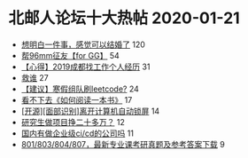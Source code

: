 # 北邮人论坛十大热帖 2020-01-21

- [想明白一件事，感觉可以结婚了](https://bbs.byr.cn/article/Feeling/3137162) 120
- [帮96mm征友【for GG】](https://bbs.byr.cn/article/Friends/1950817) 54
- [【心得】2019成都找工作个人经历](https://bbs.byr.cn/article/Job/2076437) 31
- [救谁](https://bbs.byr.cn/article/Picture/3254420) 27
- [【建议】寒假组队刷leetcode?](https://bbs.byr.cn/article/ML_DM/36073) 24
- [看不下去《如何阅读一本书》](https://bbs.byr.cn/article/Reading/55521) 17
- [[开源][面部识别]离开计算机自动锁屏](https://bbs.byr.cn/article/Python/24789) 14
- [研究生做项目挣二十多万？](https://bbs.byr.cn/article/Talking/6179923) 12
- [国内有做企业级ci/cd的公司吗](https://bbs.byr.cn/article/SoftDesign/48791) 11
- [801/803/804/807，最新专业课考研真题及参考答案下载](https://bbs.byr.cn/article/AimGraduate/1165655) 9


